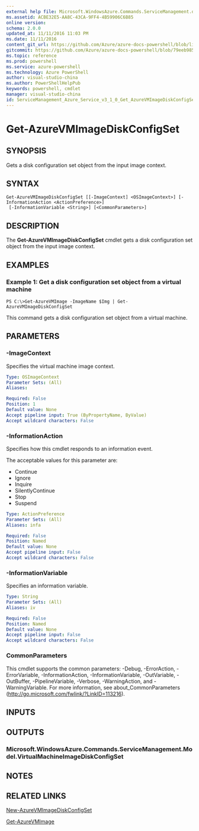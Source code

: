 ```yaml
---
external help file: Microsoft.WindowsAzure.Commands.ServiceManagement.dll-Help.xml
ms.assetid: ACBE32E5-AA8C-43CA-9FF4-4B59906C6B85
online version: 
schema: 2.0.0
updated_at: 11/11/2016 11:03 PM
ms.date: 11/11/2016
content_git_url: https://github.com/Azure/azure-docs-powershell/blob/live/azureps-cmdlets-docs/ServiceManagement/Azure.Service/v3.1.0/Get-AzureVMImageDiskConfigSet.md
gitcommit: https://github.com/Azure/azure-docs-powershell/blob/79eeb985ea480979357fb4695832a0c3d29a48bf/azureps-cmdlets-docs/ServiceManagement/Azure.Service/v3.1.0/Get-AzureVMImageDiskConfigSet.md
ms.topic: reference
ms.prod: powershell
ms.service: azure-powershell
ms.technology: Azure PowerShell
author: visual-studio-china
ms.author: PowerShellHelpPub
keywords: powershell, cmdlet
manager: visual-studio-china
id: ServiceManagement_Azure_Service_v3_1_0_Get_AzureVMImageDiskConfigSet_md
---
```


# Get-AzureVMImageDiskConfigSet

## SYNOPSIS
Gets a disk configuration set object from the input image context.

## SYNTAX

```
Get-AzureVMImageDiskConfigSet [[-ImageContext] <OSImageContext>] [-InformationAction <ActionPreference>]
 [-InformationVariable <String>] [<CommonParameters>]
```

## DESCRIPTION
The **Get-AzureVMImageDiskConfigSet** cmdlet gets a disk configuration set object from the input image context.

## EXAMPLES

### Example 1: Get a disk configuration set object from a virtual machine
```
PS C:\>Get-AzureVMImage -ImageName $Img | Get-AzureVMImageDiskConfigSet
```

This command gets a disk configuration set object from a virtual machine.

## PARAMETERS

### -ImageContext
Specifies the virtual machine image context.

```yaml
Type: OSImageContext
Parameter Sets: (All)
Aliases: 

Required: False
Position: 1
Default value: None
Accept pipeline input: True (ByPropertyName, ByValue)
Accept wildcard characters: False
```

### -InformationAction
Specifies how this cmdlet responds to an information event.

The acceptable values for this parameter are:

- Continue
- Ignore
- Inquire
- SilentlyContinue
- Stop
- Suspend

```yaml
Type: ActionPreference
Parameter Sets: (All)
Aliases: infa

Required: False
Position: Named
Default value: None
Accept pipeline input: False
Accept wildcard characters: False
```

### -InformationVariable
Specifies an information variable.

```yaml
Type: String
Parameter Sets: (All)
Aliases: iv

Required: False
Position: Named
Default value: None
Accept pipeline input: False
Accept wildcard characters: False
```

### CommonParameters
This cmdlet supports the common parameters: -Debug, -ErrorAction, -ErrorVariable, -InformationAction, -InformationVariable, -OutVariable, -OutBuffer, -PipelineVariable, -Verbose, -WarningAction, and -WarningVariable. For more information, see about_CommonParameters (http://go.microsoft.com/fwlink/?LinkID=113216).

## INPUTS

## OUTPUTS

### Microsoft.WindowsAzure.Commands.ServiceManagement.Model.VirtualMachineImageDiskConfigSet

## NOTES

## RELATED LINKS

[New-AzureVMImageDiskConfigSet](xref:ServiceManagement/Azure.Service/v3.1.0/New-AzureVMImageDiskConfigSet.md)

[Get-AzureVMImage](xref:ServiceManagement/Azure.Service/v3.1.0/Get-AzureVMImage.md)


